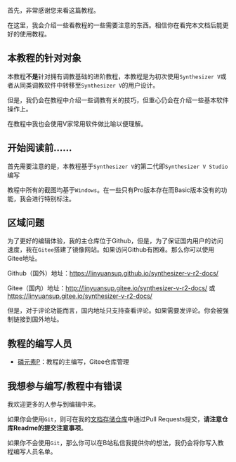 首先，非常感谢您来看这篇教程。

在这里，我会介绍一些看教程的一些需要注意的东西。相信你在看完本文档后能更好的使用教程。

## 本教程的针对对象
本教程**不是**针对拥有调教基础的进阶教程，本教程是为初次使用`Synthesizer V`或者从同类调教软件中转移至`Synthesizer V`的用户设计。

但是，我仍会在教程中介绍一些调教有关的技巧，但重心仍会在介绍一些基本软件操作上。

在教程中我也会使用V家常用软件做比喻以便理解。

## 开始阅读前......
首先需要注意的是，本教程基于`Synthesizer V`的第二代即`Synthesizer V Studio`编写

教程中所有的截图均基于`Windows`。在一些只有Pro版本存在而Basic版本没有的功能，我会进行特别标注。

## 区域问题
为了更好的编辑体验，我的主仓库位于Github，但是，为了保证国内用户的访问速度，我在`Gitee`搭建了镜像网站。如果访问Github有困难。那么你可以使用Gitee地址。

Github（国外）地址：https://linyuansup.github.io/synthesizer-v-r2-docs/

Gitee（国内）地址：http://linyuansup.gitee.io/synthesizer-v-r2-docs/ 或 https://linyuansup.gitee.io/synthesizer-v-r2-docs/

但是，对于评论功能而言，国内地址只支持查看评论。如果需要发评论。你会被强制链接到国外地址。

## 教程的编写人员
* [磷元素P](https://space.bilibili.com/273891297)：教程的主编写，Gitee仓库管理

## 我想参与编写/教程中有错误
我欢迎更多的人参与到编辑中来。

如果你会使用`Git`，则可在我的[文档存储仓库](https://github.com/linyuansup/synthesizer-v-r2-docs/)中通过Pull Requests提交，**请注意仓库Readme的提交注意事项**。

如果你不会使用`Git`，那么你可以在B站私信我提供你的想法，我仍会将你写入教程编写人员名单。

<Vssue :title="$title" />